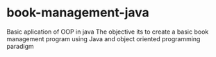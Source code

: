 # book-management-java
Basic aplication of OOP in java
The objective its to create a basic book management program using Java and object oriented programming paradigm
